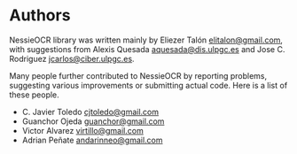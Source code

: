 Authors
=======
NessieOCR library was written mainly by Eliezer Talón <elitalon@gmail.com>,
with suggestions from Alexis Quesada <aquesada@dis.ulpgc.es> and
Jose C. Rodriguez <jcarlos@ciber.ulpgc.es>.

Many people further contributed to NessieOCR by reporting problems,
suggesting various improvements or submitting actual code.  Here is a
list of these people.

* C. Javier Toledo <cjtoledo@gmail.com>
* Guanchor Ojeda <guanchor@gmail.com>
* Victor Alvarez <virtillo@gmail.com>
* Adrian Peñate <andarinneo@gmail.com>